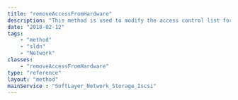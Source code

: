 ```yaml
---
title: "removeAccessFromHardware"
description: "This method is used to modify the access control list for this Storage volume.  The SoftLayer_Hardware objects which have been allowed access to this storage will be listed in the allowedHardware property of this storage volume. "
date: "2018-02-12"
tags:
    - "method"
    - "sldn"
    - "Network"
classes:
    - "removeAccessFromHardware"
type: "reference"
layout: "method"
mainService : "SoftLayer_Network_Storage_Iscsi"
---
```

